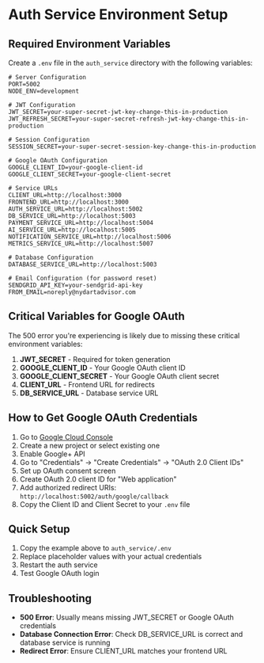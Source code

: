 # Auth Service Environment Setup

## Required Environment Variables

Create a `.env` file in the `auth_service` directory with the following variables:

```env
# Server Configuration
PORT=5002
NODE_ENV=development

# JWT Configuration
JWT_SECRET=your-super-secret-jwt-key-change-this-in-production
JWT_REFRESH_SECRET=your-super-secret-refresh-jwt-key-change-this-in-production

# Session Configuration
SESSION_SECRET=your-super-secret-session-key-change-this-in-production

# Google OAuth Configuration
GOOGLE_CLIENT_ID=your-google-client-id
GOOGLE_CLIENT_SECRET=your-google-client-secret

# Service URLs
CLIENT_URL=http://localhost:3000
FRONTEND_URL=http://localhost:3000
AUTH_SERVICE_URL=http://localhost:5002
DB_SERVICE_URL=http://localhost:5003
PAYMENT_SERVICE_URL=http://localhost:5004
AI_SERVICE_URL=http://localhost:5005
NOTIFICATION_SERVICE_URL=http://localhost:5006
METRICS_SERVICE_URL=http://localhost:5007

# Database Configuration
DATABASE_SERVICE_URL=http://localhost:5003

# Email Configuration (for password reset)
SENDGRID_API_KEY=your-sendgrid-api-key
FROM_EMAIL=noreply@nydartadvisor.com
```

## Critical Variables for Google OAuth

The 500 error you're experiencing is likely due to missing these critical environment variables:

1. **JWT_SECRET** - Required for token generation
2. **GOOGLE_CLIENT_ID** - Your Google OAuth client ID
3. **GOOGLE_CLIENT_SECRET** - Your Google OAuth client secret
4. **CLIENT_URL** - Frontend URL for redirects
5. **DB_SERVICE_URL** - Database service URL

## How to Get Google OAuth Credentials

1. Go to [Google Cloud Console](https://console.cloud.google.com/)
2. Create a new project or select existing one
3. Enable Google+ API
4. Go to "Credentials" → "Create Credentials" → "OAuth 2.0 Client IDs"
5. Set up OAuth consent screen
6. Create OAuth 2.0 client ID for "Web application"
7. Add authorized redirect URIs: `http://localhost:5002/auth/google/callback`
8. Copy the Client ID and Client Secret to your `.env` file

## Quick Setup

1. Copy the example above to `auth_service/.env`
2. Replace placeholder values with your actual credentials
3. Restart the auth service
4. Test Google OAuth login

## Troubleshooting

- **500 Error**: Usually means missing JWT_SECRET or Google OAuth credentials
- **Database Connection Error**: Check DB_SERVICE_URL is correct and database service is running
- **Redirect Error**: Ensure CLIENT_URL matches your frontend URL
